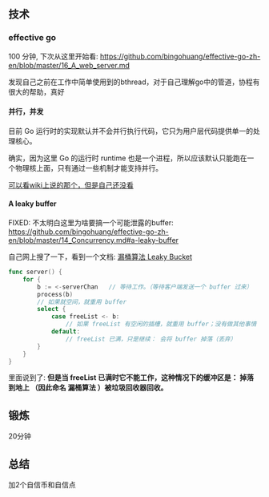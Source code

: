 ## 技术
### effective go
100 分钟, 下次从这里开始看: https://github.com/bingohuang/effective-go-zh-en/blob/master/16_A_web_server.md

发现自己之前在工作中简单使用到的bthread，对于自己理解go中的管道，协程有很大的帮助，真好

#### 并行，并发
目前 Go 运行时的实现默认并不会并行执行代码，它只为用户层代码提供单一的处理核心。 

确实，因为这里 Go 的运行时 runtime 也是一个进程，所以应该默认只能跑在一个物理核上面，只有通过一些机制才能支持并行。

[可以看wiki上说的那个，但是自己还没看](https://zh.wikipedia.org/wiki/Go)

#### A leaky buffer
FIXED: 
不太明白这里为啥要搞一个可能泄露的buffer: https://github.com/bingohuang/effective-go-zh-en/blob/master/14_Concurrency.md#a-leaky-buffer

自己网上搜了一下，看到一个文档: [漏桶算法 Leaky Bucket](https://learnku.com/docs/the-way-to-go/1415-the-leaky-bucket-algorithm/3699)

```go
func server() {
    for {
        b := <-serverChan   // 等待工作。（等待客户端发送一个 buffer 过来）
        process(b)
        // 如果就空间，就重用 buffer
        select {
            case freeList <- b:
                // 如果 freeList 有空闲的插槽，就重用 buffer；没有做其他事情
            default:
                // freeList 已满，只是继续： 会将 buffer 掉落（丢弃） 
        }
    }
}
```

里面说到了: **但是当 freeList 已满时它不能工作，这种情况下的缓冲区是： 掉落到地上 （因此命名 漏桶算法 ）被垃圾回收器回收。**

## 锻炼
20分钟

## 总结
加2个自信币和自信点